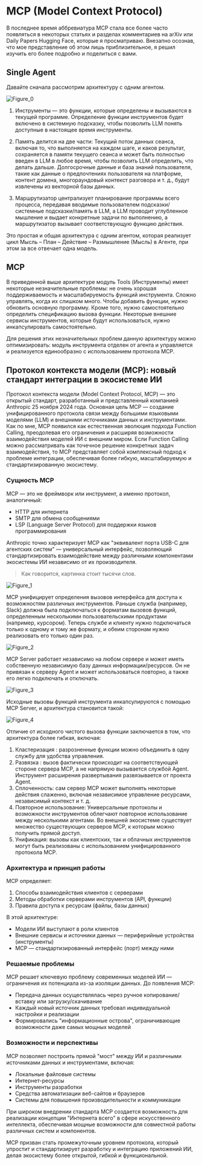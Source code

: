 # MCP (Model Context Protocol)

В последнее время аббревиатура MCP стала все более часто появляться в некоторых статьях и разделах комментариев на arXiv или Daily Papers Hugging Face, которые я просматриваю. Внезапно осознав, что мое представление об этом лишь приблизительное, я решил изучить его более подробно и поделиться с вами.

## Single Agent

Давайте сначала рассмотрим архитектуру с одним агентом.

![Figure_0](https://raw.githubusercontent.com/Verbasik/Weekly-arXiv-ML-AI-Research-Review/refs/heads/develop/2025/week-12-Model_Context_Protocol/assets/Figure_0.png)

1. Инструменты — это функции, которые определены и вызываются в текущей программе. Определение функции инструментов будет включено в системную подсказку, чтобы позволить LLM понять доступные в настоящее время инструменты.

2. Память делится на две части:
Текущий поток данных сеанса, включая то, что выполняется на каждом шаге, и каков результат, сохраняется в памяти текущего сеанса и может быть полностью введен в LLM в любое время, чтобы позволить LLM определить, что делать дальше.
Долгосрочные данные и база знаний пользователя, такие как данные о предпочтениях пользователя на платформе, контент домена, многораундовый контекст разговора и т. д., будут извлечены из векторной базы данных.

3. Маршрутизатор централизует планирование программы всего процесса, передавая вводимые пользователем подсказки/системные подсказки/память в LLM, а LLM проводит углубленное мышление и выдает конкретные задачи по выполнению, а маршрутизатор вызывает соответствующую функцию действия.

Это простая и общая архитектура с одним агентом, которая реализует цикл Мысль – План – Действие – Размышление (Мысль) в Агенте, при этом за все отвечает одна модель.

## MCP

В приведенной выше архитектуре модуль Tools (Инструменты) имеет некоторые незначительные проблемы: не очень хорошая поддерживаемость и масштабируемость функций инструмента. Сложно управлять, когда их слишком много. Чтобы добавить функции, нужно обновить основную программу. Кроме того, нужно самостоятельно определить спецификацию вызова функции. Некоторые внешние сервисы инструментов, которые будут использоваться, нужно инкапсулировать самостоятельно.

Для решения этих незначительных проблем данную архитектуру можно оптимизировать: модуль инструмента отделен от агента и управляется и реализуется единообразно с использованием протокола MCP.

## Протокол контекста модели (MCP): новый стандарт интеграции в экосистеме ИИ

Протокол контекста модели (Model Context Protocol, MCP) — это открытый стандарт, разработанный и представленный компанией Anthropic 25 ноября 2024 года. Основная цель MCP — создание унифицированного протокола связи между большими языковыми моделями (LLM) и внешними источниками данных и инструментами. Как по мне, MCP появился как естественная эволюция подхода Function Calling, преодолевая его ограничения и расширяя возможности взаимодействия моделей ИИ с внешним миром. Если Function Calling можно рассматривать как точечное решение конкретных задач взаимодействия, то MCP представляет собой комплексный подход к проблеме интеграции, обеспечивая более гибкую, масштабируемую и стандартизированную экосистему.

### Сущность MCP

MCP — это не фреймворк или инструмент, а именно протокол, аналогичный:
- HTTP для интернета
- SMTP для обмена сообщениями
- LSP (Language Server Protocol) для поддержки языков программирования

Anthropic точно характеризует MCP как "эквивалент порта USB-C для агентских систем" — универсальный интерфейс, позволяющий стандартизировать взаимодействие между различными компонентами экосистемы ИИ независимо от их производителя.

> Как говорится, картинка стоит тысячи слов. 

![Figure_1](https://raw.githubusercontent.com/Verbasik/Weekly-arXiv-ML-AI-Research-Review/refs/heads/develop/2025/week-12-Model_Context_Protocol/assets/Figure_1.jpeg)

MCP унифицирует определения вызовов интерфейса для доступа к возможностям различных инструментов. Раньше служба (например, Slack) должна была подключаться к форматам вызовов функций, определенным несколькими пользовательскими продуктами (например, курсором). Теперь службе и клиенту нужно подключаться только к одному и тому же формату, и обеим сторонам нужно реализовать его только один раз.

![Figure_2](https://raw.githubusercontent.com/Verbasik/Weekly-arXiv-ML-AI-Research-Review/refs/heads/develop/2025/week-12-Model_Context_Protocol/assets/Figure_2.png)

MCP Server работает независимо на любом сервере и может иметь собственную независимую базу данных информации/ресурсов. Он не привязан к серверу Agent и может использоваться повторно, а также его легко подключать и отключать.

![Figure_3](https://raw.githubusercontent.com/Verbasik/Weekly-arXiv-ML-AI-Research-Review/refs/heads/develop/2025/week-12-Model_Context_Protocol/assets/Figure_3.png)

Исходные вызовы функций инструмента инкапсулируются с помощью MCP Server, и архитектура становится такой:

![Figure_4](https://raw.githubusercontent.com/Verbasik/Weekly-arXiv-ML-AI-Research-Review/refs/heads/develop/2025/week-12-Model_Context_Protocol/assets/Figure_4.png)

Отличие от исходного чистого вызова функции заключается в том, что архитектура более гибкая, включая:

1. Кластеризация : разрозненные функции можно объединить в одну службу для удобства управления.
2. Развязка : вызов фактически происходит на соответствующей стороне сервера MCP, а не напрямую вызывается службой Agent. Инструмент расширения развертывания развязывается от проекта Agent.
3. Сплоченность: сам сервер MCP может выполнять некоторые действия слаженно, включая независимое управление ресурсами, независимый контекст и т. д.
4. Повторное использование: Универсальные протоколы и возможности инструментов облегчают повторное использование между несколькими агентами. Во внешней экосистеме существует множество существующих серверов MCP, к которым можно получить прямой доступ.
5. Унификация: вызовы как клиентских, так и облачных инструментов могут быть реализованы с использованием унифицированного протокола MCP.

### Архитектура и принцип работы

MCP определяет:
1. Способы взаимодействия клиентов с серверами
2. Методы обработки серверами инструментов (API, функции)
3. Правила доступа к ресурсам (файлы, базы данных)

В этой архитектуре:
- Модели ИИ выступают в роли клиентов
- Внешние сервисы и источники данных — периферийные устройства (инструменты)
- MCP — стандартизированный интерфейс (порт) между ними

### Решаемые проблемы

MCP решает ключевую проблему современных моделей ИИ — ограничения их потенциала из-за изоляции данных. До появления MCP:
- Передача данных осуществлялась через ручное копирование/вставку или загрузку/скачивание
- Каждый новый источник данных требовал индивидуальной настройки и реализации
- Формировались "информационные острова", ограничивающие возможности даже самых мощных моделей

### Возможности и перспективы

MCP позволяет построить прямой "мост" между ИИ и различными источниками данных и инструментами, включая:
- Локальные файловые системы
- Интернет-ресурсы
- Инструменты разработки
- Средства автоматизации веб-сайтов и браузеров
- Системы для повышения производительности и коммуникации

При широком внедрении стандарта MCP создается возможность для реализации концепции "Интернета всего" в сфере искусственного интеллекта, обеспечивая мощные возможности для совместной работы различных систем и компонентов.

MCP призван стать промежуточным уровнем протокола, который упростит и стандартизирует разработку и интеграцию приложений ИИ, делая экосистему более открытой, гибкой и функциональной.
